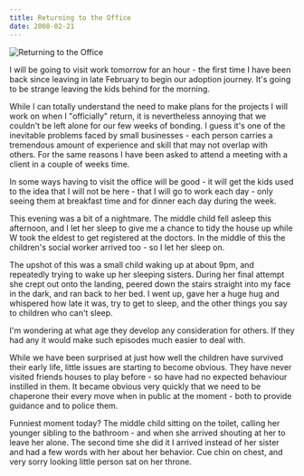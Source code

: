 ```yaml
---
title: Returning to the Office
date: 2008-02-21
---
```


![Returning to the Office](https://source.unsplash.com/l7dbl-sUg3k/1600x900)

I will be going to visit work tomorrow for an hour - the first time I have been back since leaving in late February to begin our adoption journey. It's going to be strange leaving the kids behind for the morning.

While I can totally understand the need to make plans for the projects I will work on when I "officially" return, it is nevertheless annoying that we couldn't be left alone for our few weeks of bonding. I guess it's one of the inevitable problems faced by small businesses - each person carries a tremendous amount of experience and skill that may not overlap with others. For the same reasons I have been asked to attend a meeting with a client in a couple of weeks time.

In some ways having to visit the office will be good - it will get the kids used to the idea that I will not be here - that I will go to work each day - only seeing them at breakfast time and for dinner each day during the week.

This evening was a bit of a nightmare. The middle child fell asleep this afternoon, and I let her sleep to give me a chance to tidy the house up while W took the eldest to get registered at the doctors. In the middle of this the children's social worker arrived too - so I let her sleep on.

The upshot of this was a small child waking up at about 9pm, and repeatedly trying to wake up her sleeping sisters. During her final attempt she crept out onto the landing, peered down the stairs straight into my face in the dark, and ran back to her bed. I went up, gave her a huge hug and whispered how late it was, try to get to sleep, and the other things you say to children who can't sleep.

I'm wondering at what age they develop any consideration for others. If they had any it would make such episodes much easier to deal with.

While we have been surprised at just how well the children have survived their early life, little issues are starting to become obvious. They have never visited friends houses to play before - so have had no expected behaviour instilled in them. It became obvious very quickly that we need to be chaperone their every move when in public at the moment - both to provide guidance and to police them.

Funniest moment today? The middle child sitting on the toilet, calling her younger sibling to the bathroom - and when she arrived shouting at her to leave her alone. The second time she did it I arrived instead of her sister and had a few words with her about her behavior. Cue chin on chest, and very sorry looking little person sat on her throne.